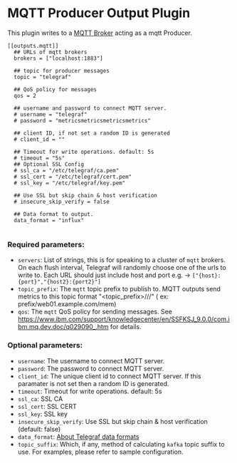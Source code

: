 # MQTT Producer Output Plugin

This plugin writes to a [MQTT Broker](http://http://mqtt.org/) acting as a mqtt Producer.

```
[[outputs.mqtt]]
  ## URLs of mqtt brokers
  brokers = ["localhost:1883"]
  
  ## topic for producer messages
  topic = "telegraf"
  
  ## QoS policy for messages
  qos = 2
  
  ## username and password to connect MQTT server.
  # username = "telegraf"
  # password = "metricsmetricsmetricsmetrics"
   
  ## client ID, if not set a random ID is generated
  # client_id = ""
    
  ## Timeout for write operations. default: 5s
  # timeout = "5s"
  ## Optional SSL Config
  # ssl_ca = "/etc/telegraf/ca.pem"
  # ssl_cert = "/etc/telegraf/cert.pem"
  # ssl_key = "/etc/telegraf/key.pem"
  
  ## Use SSL but skip chain & host verification
  # insecure_skip_verify = false
  
  ## Data format to output.
  data_format = "influx"


```

### Required parameters:

* `servers`: List of strings, this is for speaking to a cluster of `mqtt` brokers. On each flush interval, Telegraf will randomly choose one of the urls to write to. Each URL should just include host and port e.g. -> `["{host}:{port}","{host2}:{port2}"]`
* `topic_prefix`: The `mqtt` topic prefix to publish to. MQTT outputs send metrics to this topic format "<topic_prefix>/<hostname>/<pluginname>/" ( ex: prefix/web01.example.com/mem)
* `qos`: The `mqtt` QoS policy for sending messages. See https://www.ibm.com/support/knowledgecenter/en/SSFKSJ_9.0.0/com.ibm.mq.dev.doc/q029090_.htm for details.

### Optional parameters:
* `username`: The username to connect MQTT server.
* `password`: The password to connect MQTT server.
* `client_id`: The unique client id to connect MQTT server. If this paramater is not set then a random ID is generated.
* `timeout`: Timeout for write operations. default: 5s
* `ssl_ca`: SSL CA
* `ssl_cert`: SSL CERT
* `ssl_key`: SSL key
* `insecure_skip_verify`: Use SSL but skip chain & host verification (default: false)
* `data_format`: [About Telegraf data formats](https://github.com/influxdata/telegraf/blob/master/docs/DATA_FORMATS_OUTPUT.md)
* `topic_suffix`: Which, if any, method of calculating `kafka` topic suffix to use.
For examples, please refer to sample configuration.
